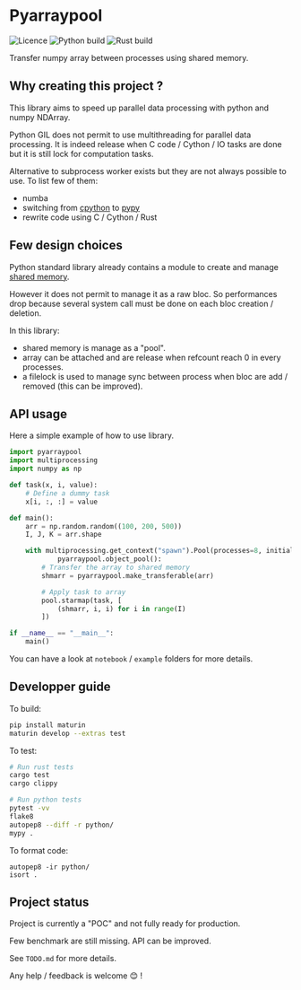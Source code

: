# Pyarraypool

![Licence](https://img.shields.io/github/license/arthurlm/pyarraypool)
![Python build](https://img.shields.io/github/workflow/status/arthurlm/pyarraypool/Python?label=build%20python)
![Rust build](https://img.shields.io/github/workflow/status/arthurlm/pyarraypool/Rust?label=build%20rust)

Transfer numpy array between processes using shared memory.

## Why creating this project ?

This library aims to speed up parallel data processing with python and numpy NDArray.

Python GIL does not permit to use multithreading for parallel data processing.
It is indeed release when C code / Cython / IO tasks are done but it is still lock for computation tasks.

Alternative to subprocess worker exists but they are not always possible to use.
To list few of them:

- numba
- switching from [cpython](https://github.com/python/cpython) to [pypy](https://www.pypy.org/)
- rewrite code using C / Cython / Rust

## Few design choices

Python standard library already contains a module to create and manage [shared memory](https://docs.python.org/3/library/multiprocessing.shared_memory.html).

However it does not permit to manage it as a raw bloc.
So performances drop because several system call must be done on each bloc creation / deletion.

In this library:

- shared memory is manage as a "pool".
- array can be attached and are release when refcount reach 0 in every processes.
- a filelock is used to manage sync between process when bloc are add / removed (this can be improved).

## API usage

Here a simple example of how to use library.

```python
import pyarraypool
import multiprocessing
import numpy as np

def task(x, i, value):
    # Define a dummy task
    x[i, :, :] = value

def main():
    arr = np.random.random((100, 200, 500))
    I, J, K = arr.shape

    with multiprocessing.get_context("spawn").Pool(processes=8, initializer=pyarraypool.start_pool) as pool, \
            pyarraypool.object_pool():
        # Transfer the array to shared memory
        shmarr = pyarraypool.make_transferable(arr)

        # Apply task to array
        pool.starmap(task, [
            (shmarr, i, i) for i in range(I)
        ])

if __name__ == "__main__":
    main()
```

You can have a look at `notebook` / `example` folders for more details.

## Developper guide

To build:

```sh
pip install maturin
maturin develop --extras test
```

To test:

```sh
# Run rust tests
cargo test
cargo clippy

# Run python tests
pytest -vv
flake8
autopep8 --diff -r python/
mypy .
```

To format code:

```
autopep8 -ir python/
isort .
```

## Project status

Project is currently a "POC" and not fully ready for production.

Few benchmark are still missing.
API can be improved.

See `TODO.md` for more details.

Any help / feedback is welcome 😊 !
